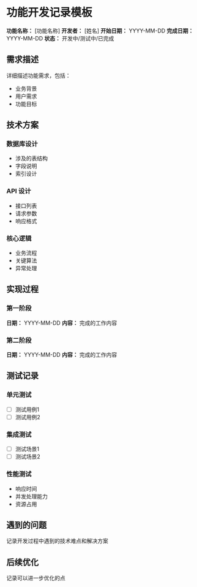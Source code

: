 # 功能开发记录模板

**功能名称：** [功能名称]
**开发者：** [姓名]
**开始日期：** YYYY-MM-DD
**完成日期：** YYYY-MM-DD
**状态：** 开发中/测试中/已完成

## 需求描述
详细描述功能需求，包括：
- 业务背景
- 用户需求
- 功能目标

## 技术方案

### 数据库设计
- 涉及的表结构
- 字段说明
- 索引设计

### API 设计
- 接口列表
- 请求参数
- 响应格式

### 核心逻辑
- 业务流程
- 关键算法
- 异常处理

## 实现过程

### 第一阶段
**日期：** YYYY-MM-DD
**内容：** 完成的工作内容

### 第二阶段
**日期：** YYYY-MM-DD
**内容：** 完成的工作内容

## 测试记录

### 单元测试
- [ ] 测试用例1
- [ ] 测试用例2

### 集成测试
- [ ] 测试场景1
- [ ] 测试场景2

### 性能测试
- 响应时间
- 并发处理能力
- 资源占用

## 遇到的问题
记录开发过程中遇到的技术难点和解决方案

## 后续优化
记录可以进一步优化的点
